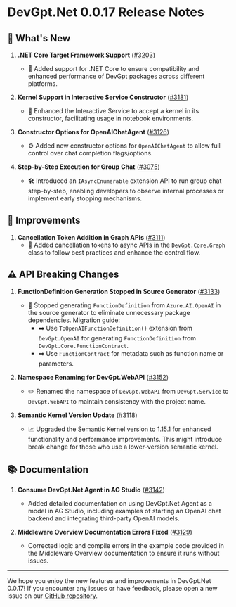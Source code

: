 # DevGpt.Net 0.0.17 Release Notes

## 🌟 What's New

1. **.NET Core Target Framework Support** ([#3203](https://github.com/khulnasoft/devgpt/issues/3203))
   - 🚀 Added support for .NET Core to ensure compatibility and enhanced performance of DevGpt packages across different platforms.

2. **Kernel Support in Interactive Service Constructor** ([#3181](https://github.com/khulnasoft/devgpt/issues/3181))
   - 🧠 Enhanced the Interactive Service to accept a kernel in its constructor, facilitating usage in notebook environments.

3. **Constructor Options for OpenAIChatAgent** ([#3126](https://github.com/khulnasoft/devgpt/issues/3126))
   - ⚙️ Added new constructor options for `OpenAIChatAgent` to allow full control over chat completion flags/options.

4. **Step-by-Step Execution for Group Chat** ([#3075](https://github.com/khulnasoft/devgpt/issues/3075))
   - 🛠️ Introduced an `IAsyncEnumerable` extension API to run group chat step-by-step, enabling developers to observe internal processes or implement early stopping mechanisms.

## 🚀 Improvements

1. **Cancellation Token Addition in Graph APIs** ([#3111](https://github.com/khulnasoft/devgpt/issues/3111))
   - 🔄 Added cancellation tokens to async APIs in the `DevGpt.Core.Graph` class to follow best practices and enhance the control flow.

## ⚠️ API Breaking Changes

1. **FunctionDefinition Generation Stopped in Source Generator** ([#3133](https://github.com/khulnasoft/devgpt/issues/3133))
   - 🛑 Stopped generating `FunctionDefinition` from `Azure.AI.OpenAI` in the source generator to eliminate unnecessary package dependencies. Migration guide:
     - ➡️ Use `ToOpenAIFunctionDefinition()` extension from `DevGpt.OpenAI` for generating `FunctionDefinition` from `DevGpt.Core.FunctionContract`.
     - ➡️ Use `FunctionContract` for metadata such as function name or parameters.

2. **Namespace Renaming for DevGpt.WebAPI** ([#3152](https://github.com/khulnasoft/devgpt/issues/3152))
   - ✏️ Renamed the namespace of `DevGpt.WebAPI` from `DevGpt.Service` to `DevGpt.WebAPI` to maintain consistency with the project name.

3. **Semantic Kernel Version Update** ([#3118](https://github.com/khulnasoft/devgpt/issues/3118))
   - 📈 Upgraded the Semantic Kernel version to 1.15.1 for enhanced functionality and performance improvements. This might introduce break change for those who use a lower-version semantic kernel.

## 📚 Documentation

1. **Consume DevGpt.Net Agent in AG Studio** ([#3142](https://github.com/khulnasoft/devgpt/issues/3142))
   - Added detailed documentation on using DevGpt.Net Agent as a model in AG Studio, including examples of starting an OpenAI chat backend and integrating third-party OpenAI models.

2. **Middleware Overview Documentation Errors Fixed** ([#3129](https://github.com/khulnasoft/devgpt/issues/3129))
   - Corrected logic and compile errors in the example code provided in the Middleware Overview documentation to ensure it runs without issues.

---

We hope you enjoy the new features and improvements in DevGpt.Net 0.0.17! If you encounter any issues or have feedback, please open a new issue on our [GitHub repository](https://github.com/khulnasoft/devgpt/issues).